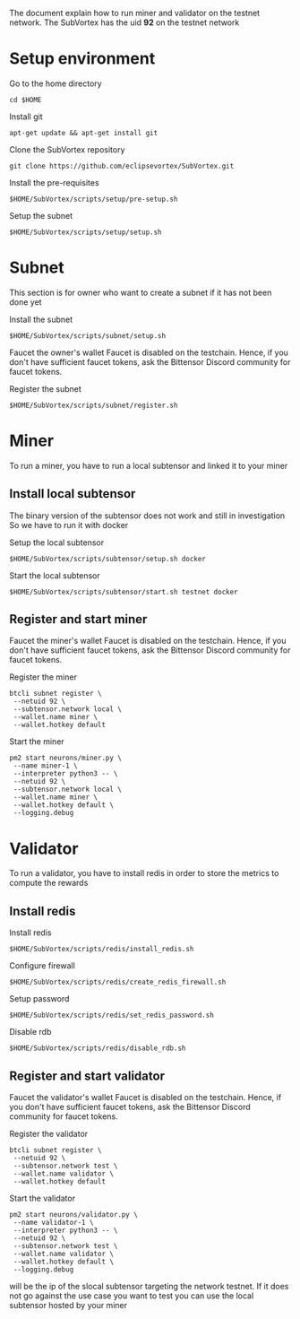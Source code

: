 The document explain how to run miner and validator on the testnet network. 
The SubVortex has the uid **92** on the testnet network

# Setup environment
Go to the home directory
```
cd $HOME
```

Install git
```
apt-get update && apt-get install git
```

Clone the SubVortex repository
```
git clone https://github.com/eclipsevortex/SubVortex.git
```

Install the pre-requisites
```
$HOME/SubVortex/scripts/setup/pre-setup.sh
```

Setup the subnet
```
$HOME/SubVortex/scripts/setup/setup.sh
```

# Subnet
This section is for owner who want to create a subnet if it has not been done yet

Install the subnet
```
$HOME/SubVortex/scripts/subnet/setup.sh
```

Faucet the owner's wallet
Faucet is disabled on the testchain. Hence, if you don't have sufficient faucet tokens, ask the Bittensor Discord community for faucet tokens.

Register the subnet
```
$HOME/SubVortex/scripts/subnet/register.sh
```

# Miner
To run a miner, you have to run a local subtensor and linked it to your miner

## Install local subtensor
The binary version of the subtensor does not work and still in investigation
So we have to run it with docker

Setup the local subtensor
```
$HOME/SubVortex/scripts/subtensor/setup.sh docker
```

Start the local subtensor 
```
$HOME/SubVortex/scripts/subtensor/start.sh testnet docker
```

## Register and start miner
Faucet the miner's wallet
Faucet is disabled on the testchain. Hence, if you don't have sufficient faucet tokens, ask the Bittensor Discord community for faucet tokens.

Register the miner
```
btcli subnet register \
 --netuid 92 \
 --subtensor.network local \
 --wallet.name miner \
 --wallet.hotkey default
```

Start the miner
```
pm2 start neurons/miner.py \
 --name miner-1 \
 --interpreter python3 -- \
 --netuid 92 \
 --subtensor.network local \
 --wallet.name miner \
 --wallet.hotkey default \
 --logging.debug
```

# Validator
To run a validator, you have to install redis in order to store the metrics to compute the rewards

## Install redis
Install redis
```
$HOME/SubVortex/scripts/redis/install_redis.sh
```

Configure firewall
```
$HOME/SubVortex/scripts/redis/create_redis_firewall.sh
```

Setup password
```
$HOME/SubVortex/scripts/redis/set_redis_password.sh
```

Disable rdb
```
$HOME/SubVortex/scripts/redis/disable_rdb.sh
```

## Register and start validator
Faucet the validator's wallet
Faucet is disabled on the testchain. Hence, if you don't have sufficient faucet tokens, ask the Bittensor Discord community for faucet tokens.

Register the validator
```
btcli subnet register \
 --netuid 92 \
 --subtensor.network test \
 --wallet.name validator \
 --wallet.hotkey default
```

Start the validator
```
pm2 start neurons/validator.py \
 --name validator-1 \
 --interpreter python3 -- \
 --netuid 92 \
 --subtensor.network test \
 --wallet.name validator \
 --wallet.hotkey default \
 --logging.debug
```

<IP> will be the ip of the slocal subtensor targeting the network testnet. If it does not go against the use case you want to test you can use the local subtensor hosted by your miner




